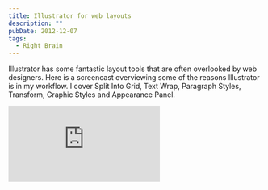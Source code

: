 ```yaml
---
title: Illustrator for web layouts
description: ""
pubDate: 2012-12-07
tags:
  - Right Brain
---
```


Illustrator has some fantastic layout tools that are often overlooked by web designers. Here is a screencast overviewing some of the reasons Illustrator is in my workflow. I cover Split Into Grid, Text Wrap, Paragraph Styles, Transform, Graphic Styles and Appearance Panel.

<iframe class="youTubeFrame"  src="http://www.youtube.com/embed/GEVT6-XhrVY" frameborder="0" allowfullscreen></iframe>

